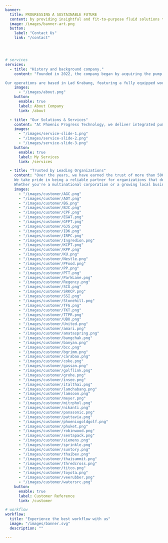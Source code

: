 ```yaml
---
banner:
  title: PROGRESSING A SUSTAINABLE FUTURE
  content: by providing insightful and fit-to-purpose fluid solutions that exceeds our customer’s expectation through our years of experience in the industry and together with our strong bonds with the brands that we represent in the market.
  image: /images/banner-art.png
  button:
    label: "Contact Us"
    link: "/contact"




# services
services:
  - title: "History and background company."
    content: "Founded in 2022, the company began by acquiring the pump division of Jebsen & Jessen Technology Thailand. With 12 employees bringing over 30 years of combined experience in pumps and motors, we offer a wide range of fluid pumping solutions for commercial, residential, and industrial sectors such as power plants, mining, petrochemical, and agriculture.

Our operations are based in Lad Krabang, featuring a fully equipped workshop and warehouse. Representing leading pump and motor brands in Thailand and Southeast Asia, we serve over 500 customers through a nationwide dealer network."
    images:
      - "/images/about.png"
    button:
      enable: true
      label: About Company
      link: /about

  - title: "Our Solutions & Services"
    content: "At Phoenix Progress Technology, we deliver integrated pumping solutions for clear water, wastewater, food-grade systems, and smart farming. Our end-to-end services include installation, inspection, on-site and workshop repair, preventive maintenance, contract servicing, spare parts with warranty, and equipment delivery within Bangkok. We support a wide range of industries—from buildings and manufacturing to agriculture, food & beverage, utilities, and government sectors—through both direct service and a nationwide dealer network."
    images: 
      - "/images/service-slide-1.png"
      - "/images/service-slide-2.png"
      - "/images/service-slide-3.png"
    button:
      enable: true
      label: My Services
      link: /services

  - title: "Trusted by Leading Organizations"
    content: "Over the years, we have earned the trust of more than 500 clients across Thailand and Southeast Asia. From commercial buildings to complex industrial facilities, our pumping solutions have supported operations in sectors such as power generation, petrochemicals, mining, agriculture, and water treatment.
    We take pride in being a reliable partner for organizations that demand quality, efficiency, and long-term support. Our team’s deep technical expertise, combined with a commitment to service excellence, ensures that every client receives solutions tailored to their unique challenges.
    Whether you're a multinational corporation or a growing local business, we’re here to help you move forward with confidence."
    images:
      - "/images/customer/AGC.png"
      - "/images/customer/AOT.png"
      - "/images/customer/BG.png"
      - "/images/customer/BJC.png"
      - "/images/customer/CPF.png"
      - "/images/customer/EGAT.png"
      - "/images/customer/GFPT.png"
      - "/images/customer/GJS.png"
      - "/images/customer/IDK.png"
      - "/images/customer/IRPC.png"
      - "/images/customer/Ingredion.png"
      - "/images/customer/KCPT.png"
      - "/images/customer/KPP.png"
      - "/images/customer/KU.png"
      - "/images/customer/Nestle.png"
      - "/images/customer/PFood.png"
      - "/images/customer/PP.png"
      - "/images/customer/PTT.png"
      - "/images/customer/ParkLane.png"
      - "/images/customer/Regency.png"
      - "/images/customer/SCG.png"
      - "/images/customer/SRKCP.png"
      - "/images/customer/SSI.png"
      - "/images/customer/Stonehill.png"
      - "/images/customer/TFG.png"
      - "/images/customer/TKT.png"
      - "/images/customer/TTPR.png"
      - "/images/customer/UBU.png"
      - "/images/customer/United.png"
      - "/images/customer/amari.png"
      - "/images/customer/amataspring.png"
      - "/images/customer/bangchak.png"
      - "/images/customer/banyan.png"
      - "/images/customer/bcc.png"
      - "/images/customer/bgrimm.png"
      - "/images/customer/carabao.png"
      - "/images/customer/coke.png"
      - "/images/customer/gassan.png"
      - "/images/customer/golflink.png"
      - "/images/customer/grohe.png"
      - "/images/customer/insee.png"
      - "/images/customer/italthai.png"
      - "/images/customer/lamchabang.png"
      - "/images/customer/lamsoon.png"
      - "/images/customer/meyer.png"
      - "/images/customer/mitrphol.png"
      - "/images/customer/nikanti.png"
      - "/images/customer/panasonic.png"
      - "/images/customer/pattavia.png"
      - "/images/customer/phoenixgoldgolf.png"
      - "/images/customer/phuket.png"
      - "/images/customer/robinwood.png"
      - "/images/customer/sentapack.png"
      - "/images/customer/siemens.png"
      - "/images/customer/sprinkle.png"
      - "/images/customer/suntory.png"
      - "/images/customer/thaibev.png"
      - "/images/customer/thaisummit.png"
      - "/images/customer/thredcross.png"
      - "/images/customer/titco.png"
      - "/images/customer/toyota.png"
      - "/images/customer/veerubber.png"
      - "/images/customer/watersrc.png" 
    button:
      enable: true
      label: Customer Reference
      link: /customer

# workflow
workflow: 
  title: "Experience the best workflow with us"
  image: "/images/banner.svg"
  description: ""

---
```

